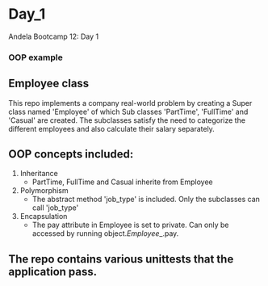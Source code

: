 # Day_1
Andela Bootcamp 12: Day 1

### OOP example
## Employee class
This repo implements a company real-world problem by creating a Super class named 'Employee' of which Sub classes 'PartTime', 'FullTime' and 'Casual' are created. The subclasses satisfy the need to categorize the different employees and also calculate their salary separately.

## OOP concepts included:
1. Inheritance
	- PartTime, FullTime and Casual inherite from Employee
2. Polymorphism
	- The abstract method 'job_type' is included. Only the subclasses can call 'job_type'
3. Encapsulation
	- The pay attribute in Employee is set to private. Can only be accessed by running object._Employee__.pay.

## The repo contains various unittests that the application pass.
